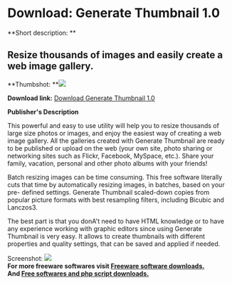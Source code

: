 # Download: Generate Thumbnail 1.0

**Short description: **

## Resize thousands of images and easily create a web image gallery.

  
**Thumbshot: **![](http://www.freewarefiles.com/screenshot/genrte_thmbnl1_md.jpg)   
  
**Download link:** [Download Generate Thumbnail 1.0](http://freesoftwares.boysofts.com/Generate-Thumbnail_program_55965.html)  
  

**Publisher's Description**  
  

This powerful and easy to use utility will help you to resize thousands of
large size photos or images, and enjoy the easiest way of creating a web image
gallery. All the galleries created with Generate Thumbnail are ready to be
published or upload on the web (your own site, photo sharing or networking
sites such as Flickr, Facebook, MySpace, etc.). Share your family, vacation,
personal and other photo albums with your friends!

Batch resizing images can be time consuming. This free software literally cuts
that time by automatically resizing images, in batches, based on your pre-
defined settings. Generate Thumbnail scaled-down copies from popular picture
formats with best resampling filters, including Bicubic and Lanczos3.

The best part is that you donA't need to have HTML knowledge or to have any
experience working with graphic editors since using Generate Thumbnail is very
easy. It allows to create thumbnails with different properties and quality
settings, that can be saved and applied if needed.

  
  
Screenshot: ![](http://www.freewarefiles.com/screenshot/genrte_thmbnl1.jpg)  
**For more freeware softwares visit [Freeware software downloads.](http://freesoftwares.boysofts.com/)**   
**And [Free softwares and php script downloads.](http://www.boysofts.com/)**

